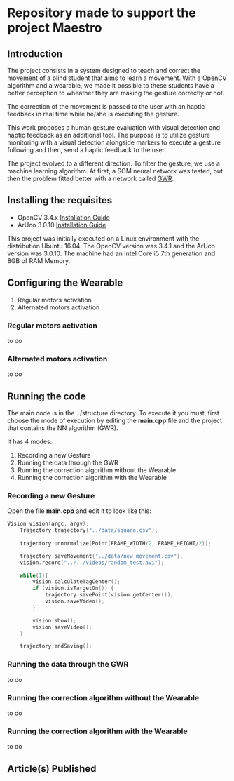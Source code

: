 # Repository made to support the project Maestro

## Introduction
The project consists in a system designed to teach and correct the movement of a blind student that aims to learn a movement. With a OpenCV algorithm and a wearable, we made it possible to these students have a better perception to wheather they are making the gesture correctly or not.

The correction of the movement is passed to the user with an haptic feedback in real time while he/she is executing the gesture.

This work proposes a human gesture evaluation with visual detection and haptic feedback as an additional tool. The purpose is to utilize gesture monitoring with a visual detection alongside markers to execute a gesture following and then, send a haptic feedback to the user.

The project evolved to a different direction. To filter the gesture, we use a machine learning algorithm. At first, a SOM neural network was tested, but then the problem fitted better with a network called [GWR](https://www.sciencedirect.com/science/article/pii/S0893608002000783).

## Installing the requisites
* OpenCV 3.4.x [Installation Guide](https://docs.opencv.org/master/d7/d9f/tutorial_linux_install.html)
* ArUco 3.0.10 [Installation Guide](http://maztories.blogspot.com/2013/07/installing-aruco-augmented-reality.html)

This project was initially executed on a Linux environment with the distribution Ubuntu 16.04. The OpenCV version was 3.4.1 and the ArUco version was 3.0.10. The machine had an Intel Core i5 7th generation and 8GB of RAM Memory.

## Configuring the Wearable

1. Regular motors activation
2. Alternated motors activation

### Regular motors activation
to do

### Alternated motors activation
to do 

## Running the code
The main code is in the ../structure directory. To execute it you must, first choose the mode of execution by editing the **main.cpp** file and the project that contains the NN algorithm (GWR).

It has 4 modes:
1. Recording a new Gesture
2. Running the data through the GWR
3. Running the correction algorithm without the Wearable
4. Running the correction algorithm with the Wearable

### Recording a new Gesture
Open the file **main.cpp** and edit it to look like this:

```c++
Vision vision(argc, argv);
    Trajectory trajectory("../data/square.csv");
    
    trajectory.unnormalize(Point(FRAME_WIDTH/2, FRAME_HEIGHT/2));

    trajectory.saveMovement("../data/new_movement.csv");
    vision.record("../../Videos/random_test.avi");

    while(1){
        vision.calculateTagCenter();
        if (vision.isTargetOn()) {
            trajectory.savePoint(vision.getCenter());
            vision.saveVideo();
        }

        vision.show();
        vision.saveVideo();
    }

    trajectory.endSaving();
```

### Running the data through the GWR
to do

### Running the correction algorithm without the Wearable
to do

### Running the correction algorithm with the Wearable
to do

## Article(s) Published
